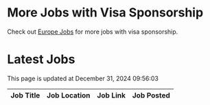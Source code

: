 # More Jobs with Visa Sponsorship

Check out [Europe Jobs](https://github.com/sureshparimi/europejobs#latest-jobs) for more jobs with visa sponsorship.

# Latest Jobs

This page is updated at December 31, 2024 09:56:03

| Job Title | Job Location | Job Link | Job Posted |
| --- | --- | --- | --- |
